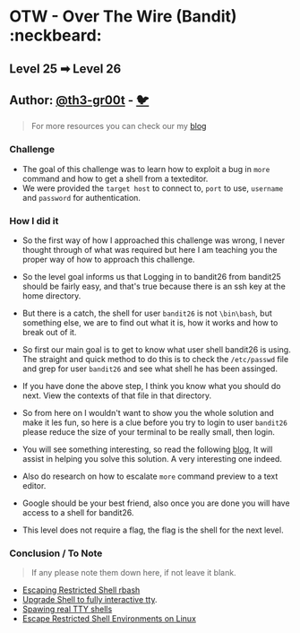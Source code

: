 # OTW - Over The Wire (Bandit) :neckbeard:

## Level 25 ➡ Level 26
## Author: [@th3-gr00t](https://th33-gr00t.tk/) -  [:bird:](https://twitter.com/th3_gr00t/)

> For more resources you can check our my [blog](https://th33gr00t.blogspot.com/)

### Challenge

- The goal of this challenge was to learn how to exploit a bug in `more` command and how to get a shell from a texteditor.
- We were provided the `target host` to connect to, `port` to use, `username` and `password` for authentication.

### How I did it

- So the first way of how I approached this challenge was wrong, I never thought through of what was required but here I am teaching you the proper way of how to approach this challenge.
- So the level goal informs us that Logging in to bandit26 from bandit25 should be fairly easy, and that's true because there is an ssh key at the home directory.
- But there is a catch, the shell for user `bandit26` is not `\bin\bash`, but something else, we are to find out what it is, how it works and how to break out of it.
- So first our main goal is to get to know what user shell bandit26 is using. The straight and quick method to do this is to check the `/etc/passwd` file and grep for user `bandit26` and see what shell he has been assinged.
- If you have done the above step, I think you know what you should do next. View the contexts of that file in that directory.
- So from here on I wouldn't want to show you the whole solution and make it les fun, so here is a clue before you try to login to user `bandit26` please reduce the size of your terminal to be really small, then login.
- You will see something interesting, so read the following [blog](https://www.sans.org/blog/escaping-restricted-linux-shells/), It will assist in helping you solve this solution. A very interesting one indeed.
- Also do research on how to escalate `more` command preview to a text editor.
- Google should be your best friend, also once you are done you will have access to a shell for bandit26.

- This level does not require a flag, the flag is the shell for the next level.

### Conclusion / To Note

> If any please note them down here, if not leave it blank.

- [Escaping Restricted Shell rbash](https://www.metahackers.pro/breakout-of-restricted-shell/)
- [Upgrade Shell to fully interactive tty](https://www.metahackers.pro/upgrade-shell-to-fully-interactive-tty-shell/).
- [Spawing real TTY shells](https://www.metahackers.pro/spawing-tty-shells/)
- [Escape Restricted Shell Environments on Linux](https://null-byte.wonderhowto.com/how-to/escape-restricted-shell-environments-linux-0341685/)
